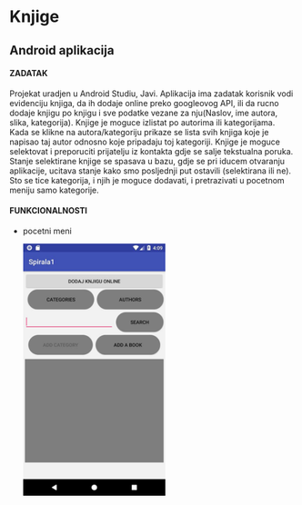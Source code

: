 # Knjige
## Android aplikacija 
#### ZADATAK
Projekat uradjen u Android Studiu, Javi.
Aplikacija ima zadatak korisnik vodi evidenciju knjiga, da ih dodaje online preko googleovog API, ili da rucno dodaje knjigu po knjigu i sve podatke vezane za nju(Naslov, ime autora, slika, kategorija). Knjige je moguce izlistat po autorima ili kategorijama. Kada se klikne na autora/kategoriju prikaze se lista svih knjiga koje je napisao taj autor odnosno koje pripadaju toj kategoriji. Knjige je moguce selektovat i preporuciti prijatelju iz kontakta gdje se salje tekstualna poruka. Stanje selektirane knjige se spasava u bazu, gdje se pri iducem otvaranju aplikacije, ucitava stanje kako smo posljednji put ostavili (selektirana ili ne). Sto se tice kategorija, i njih je moguce dodavati, i pretrazivati u pocetnom meniju samo kategorije.

#### FUNKCIONALNOSTI
- pocetni meni
 
  <img src="/Screenshots/1.jpg" width="250"/>
